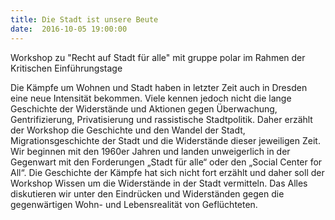 ```yaml
---
title: Die Stadt ist unsere Beute
date:  2016-10-05 19:00:00
---
```


Workshop zu "Recht auf Stadt für alle" mit gruppe polar im Rahmen der Kritischen Einführungstage



Die Kämpfe um Wohnen und Stadt haben in letzter Zeit auch in Dresden eine neue Intensität bekommen. Viele kennen jedoch nicht
die lange Geschichte der Widerstände und Aktionen gegen Überwachung, Gentrifizierung, Privatisierung und rassistische Stadtpolitik.
Daher erzählt der Workshop die Geschichte und den Wandel der Stadt, Migrationsgeschichte der Stadt und die Widerstände dieser
jeweiligen Zeit. Wir beginnen mit den 1960er Jahren und landen unweigerlich in der Gegenwart mit den Forderungen „Stadt für
alle“ oder den „Social Center for All“. Die Geschichte der Kämpfe hat sich nicht fort erzählt und daher soll der Workshop
Wissen um die Widerstände in der Stadt vermitteln. Das Alles diskutieren wir unter den Eindrücken und Widerständen gegen die
gegenwärtigen Wohn- und Lebensrealität von Geflüchteten.


